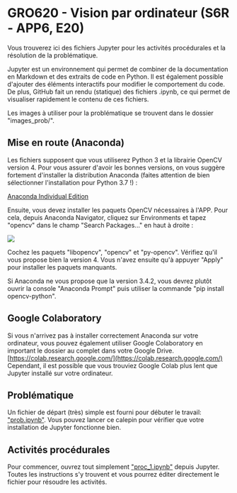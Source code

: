 # GRO620 - Vision par ordinateur (S6R - APP6, E20)

Vous trouverez ici des fichiers Jupyter pour les activités procédurales et la résolution de la problématique.

Jupyter est un environnement qui permet de combiner de la documentation en
Markdown et des extraits de code en Python. Il est également possible d'ajouter
des éléments interactifs pour modifier le comportement du code. De plus, GitHub
fait un rendu (statique) des fichiers .ipynb, ce qui permet de visualiser
rapidement le contenu de ces fichiers.

Les images à utiliser pour la problématique se trouvent dans le dossier "images_prob/".

## Mise en route (Anaconda)

Les fichiers supposent que vous utiliserez Python 3 et la librairie OpenCV version 4. Pour vous assurer d'avoir les bonnes versions, on vous suggère fortement d'installer la distribution Anaconda (faites attention de bien sélectionner l'installation pour Python 3.7 !) :

[Anaconda Individual Edition](https://www.anaconda.com/products/individual)

Ensuite, vous devez installer les paquets OpenCV nécessaires à l'APP. Pour cela, depuis Anaconda Navigator, cliquez sur Environments et tapez "opencv" dans le champ "Search Packages..." en haut à droite :

![](images_doc/anaconda-opencv.png)

Cochez les paquets "libopencv", "opencv" et "py-opencv". Vérifiez qu'il vous propose bien la version 4. Vous n'avez ensuite qu'à appuyer "Apply" pour installer les paquets manquants.

Si Anaconda ne vous propose que la version 3.4.2, vous devrez plutôt ouvrir la console "Anaconda Prompt" puis utiliser la commande "pip install opencv-python".

## Google Colaboratory

Si vous n'arrivez pas à installer correctement Anaconda sur votre ordinateur, vous pouvez également utiliser Google Colaboratory en important le dossier au complet dans votre Google Drive. [https://colab.research.google.com/](https://colab.research.google.com/)
Cependant, il est possible que vous trouviez Google Colab plus lent que Jupyter
installé sur votre ordinateur. 

## Problématique

Un fichier de départ (très) simple est fourni pour débuter le travail: ["prob.ipynb"](prob.ipynb). Vous pouvez lancer ce calepin pour vérifier que votre installation de Jupyter fonctionne bien.

## Activités procédurales 

Pour commencer, ouvrez tout simplement ["proc_1.ipynb"](proc_1.ipynb) depuis Jupyter. Toutes les instructions s'y trouvent et vous pourrez éditer directement le fichier pour résoudre les activités.

